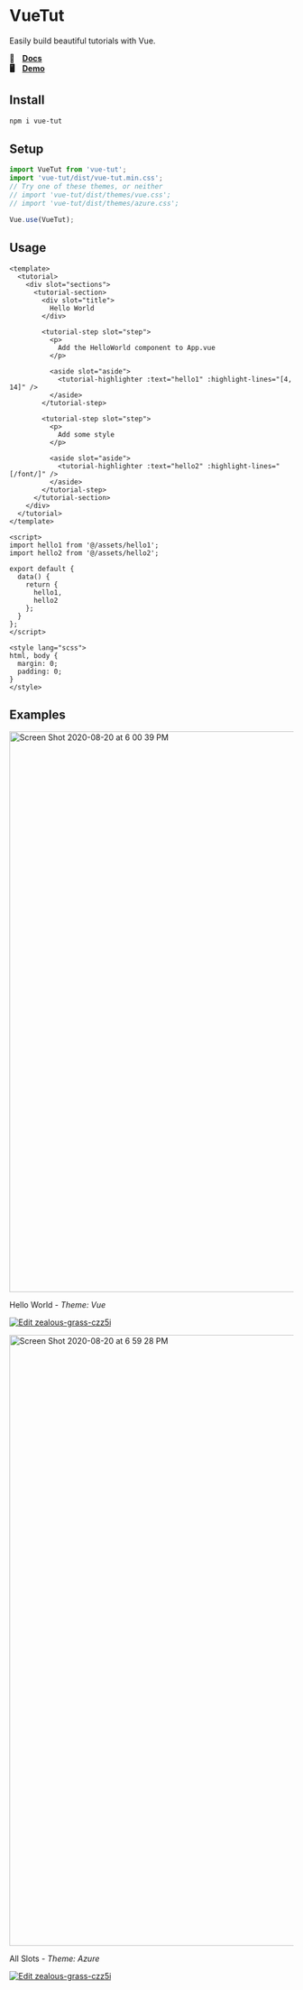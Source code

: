 # VueTut

Easily build beautiful tutorials with Vue.

**📒  ⠀[Docs](https://evwt.github.io/vue-tut/)**
<br>
**🖥  ⠀[Demo](https://g4si3.csb.app/)**

## Install

```bash
npm i vue-tut
```

## Setup

```js
import VueTut from 'vue-tut';
import 'vue-tut/dist/vue-tut.min.css';
// Try one of these themes, or neither
// import 'vue-tut/dist/themes/vue.css';
// import 'vue-tut/dist/themes/azure.css';

Vue.use(VueTut);
```

## Usage

```vue
<template>
  <tutorial>
    <div slot="sections">
      <tutorial-section>
        <div slot="title">
          Hello World
        </div>

        <tutorial-step slot="step">
          <p>
            Add the HelloWorld component to App.vue
          </p>

          <aside slot="aside">
            <tutorial-highlighter :text="hello1" :highlight-lines="[4, 14]" />
          </aside>
        </tutorial-step>

        <tutorial-step slot="step">
          <p>
            Add some style
          </p>

          <aside slot="aside">
            <tutorial-highlighter :text="hello2" :highlight-lines="[/font/]" />
          </aside>
        </tutorial-step>
      </tutorial-section>
    </div>
  </tutorial>
</template>

<script>
import hello1 from '@/assets/hello1';
import hello2 from '@/assets/hello2';

export default {
  data() {
    return {
      hello1,
      hello2
    };
  }
};
</script>

<style lang="scss">
html, body {
  margin: 0;
  padding: 0;
}
</style>
```

## Examples

<a href="https://czz5i.csb.app/" target="_blank"><img width="994" alt="Screen Shot 2020-08-20 at 6 00 39 PM" src="https://user-images.githubusercontent.com/611996/90835167-7b409280-e311-11ea-8e2d-5a685f46ad64.png"></a>

Hello World - _Theme: Vue_

[![Edit zealous-grass-czz5i](https://codesandbox.io/static/img/play-codesandbox.svg)](https://codesandbox.io/s/zealous-grass-czz5i?fontsize=14&hidenavigation=1&theme=light)

<a href="https://g4si3.csb.app/" target="_blank"><img width="1083" alt="Screen Shot 2020-08-20 at 6 59 28 PM" src="https://user-images.githubusercontent.com/611996/90837317-4f281000-e317-11ea-9d7a-d2286ece835c.png"></a>

All Slots - _Theme: Azure_

[![Edit zealous-grass-czz5i](https://codesandbox.io/static/img/play-codesandbox.svg)](https://codesandbox.io/s/determined-robinson-g4si3?fontsize=14&hidenavigation=1&theme=light)


